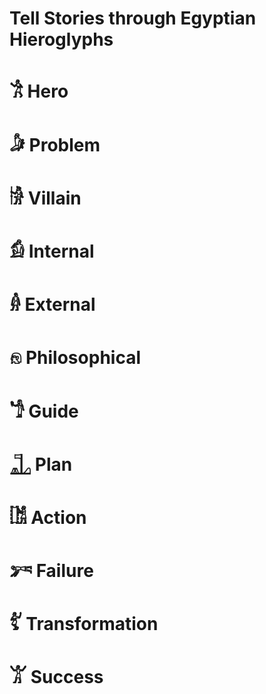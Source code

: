 # Tell Stories through Egyptian Hieroglyphs

# 𓀟 Hero

# 𓀏 Problem

# 𓀛 Villain

# 𓀁 Internal

# 𓁆 External

# 𓁶 Philosophical

# 𓁙 Guide

# 𓊻 Plan

# 𓀨 Action

# 𓀒 Failure

# 𓀤 Transformation

# 𓀠 Success
